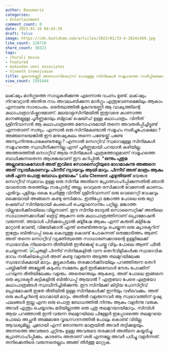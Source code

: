 ```yaml
---
author: Beaumaris
categories:
- Entertainment
comment_count: 0
date: 2023-01-16 04:43:39
draft: false
image: https://cdn.boolokam.com/articles/2023/01/33-4-1024x569.jpg
like_count: 118710
share_count: 38323
tags:
- churuli movie
- Featured
- mukundan unni associates
- Vineeth Sreenivasan
title: മുകുന്ദനുണ്ണി അസോസിയേറ്റ്‌സ് പോലുള്ള സിനിമകൾ സമൂഹത്തെ നശിപ്പിക്കുമോ ?
view_count: 1591444
---
```


ലക്‌ഷ്യം മാർഗ്ഗത്തെ സാധൂകരിക്കുന്നു എന്നൊരു വചനം ഉണ്ട്. ലക്‌ഷ്യം നിറവേറ്റാൻ അതിനു നാം അവലംബിക്കുന്ന മാർഗ്ഗം എന്തുവേണമെങ്കിലും ആകാം എന്നാണു സാരാംശം. ഒരർത്ഥത്തിൽ മുകുന്ദനുണ്ണി ആ വാക്യത്തിന്റെ കഥാപാത്രാവിഷ്കാരമാണ്. മലയാളസിനിമയിൽ ഇതുവരെ കാണാത്ത മാനങ്ങളുള്ള പൂർണ്ണമായും ബ്ളാക് ഷെയ്ഡ് ഉള്ള കഥാപാത്രം. വിനീത് ശ്രീനിവാസൻ ആ കഥാപാത്രത്തെ മനോഹരമായി തന്നെ അവതരിപ്പിച്ചിട്ടുണ്ട് എന്നതാണ് സത്യം. എന്നാൽ ഒരു സിനിമകണ്ടാൽ സമൂഹം നശിച്ചുപോകുമോ ? അങ്ങനെയെങ്കിൽ ഈ മനുഷ്യകുലം തന്നെ പണ്ടേയ്ക്ക് പണ്ടേ അന്യംനിന്നുപോകേണ്ടതല്ലേ ? എന്നാൽ നെഗറ്റിവ് സ്വഭാവമുള്ള സിനിമകൾ സമൂഹത്തെ സ്വാധീനിക്കുന്നില്ല എന്ന് പൂർണ്ണമായി പറയാൻ കഴിയില്ല. അത്തരത്തിൽ നെഗറ്റീവ് ആയ സിനിമകൾ എത്രത്തോളമാണ് സമൂഹത്തെ ബാധിക്കുന്നതെന്ന ആശങ്കയാണ് ഈ കുറിപ്പിൽ. **"ഒന്നും പുതുമ അല്ലാണ്ടാകുമ്പോൾ അത് ഇവിടെ സോസൈറ്റിയുടെ ഭാഗമാകുന്നു അങ്ങനെ അത് ന്യായീകരണവും പിന്നീട് ന്യായവും ആയി മാറും. പിന്നീട് അത് മാത്രം ആകും ശരി എന്ന പൊതു ബോധം ഉണ്ടാകും"** **Lalu Clement എഴുതിയത്** ഭയങ്കര നെഗറ്റീവ് സ്വഭാവം ഉള്ള ഒരു സിനിമ അതിനെ പ്രോത്സാഹിപ്പിക്കുന്നതിൽ ഞാൻ യാതൊരു തരത്തിലും സപ്പോർട്ട് അല്ല. വെറുതെ രസിക്കാൻ വേണേൽ കാണാം. എരിവും പുളിയും ഒകെ ചേർത്തു വിനീത് ശ്രീനിവാസന് ഒരു വെറൈറ്റി വേഷവും ഒക്കെയായി അങ്ങനെ കണ്ടു രസിക്കാം. ഇതിപ്പോ മങ്കാത്ത പോലെ ഒരു ഗ്രേ ഷെയ്ഡ് സിനിമയായി കംപൈർ ചെയ്യാനൊന്നും പറ്റില്ല. മങ്കാത്ത വില്ലന്മാർക്കിടയിലെ വില്ലനാണ്. ഈ സിനിമ ടോട്ടൽ സൊസൈറ്റിക്ക് അതിലെ സാധാരണക്കാർക്ക് ത്രെട്ട് ആകുന്ന ഒരു കഥാപാത്രത്തിനാണ് പ്രൊമോഷൻ വരുന്നത്. അയാൾ പിടിക്കപ്പെട്ടാൽ ക്ളീഷേ ആകും എന്ന് കരുതി ക്ളീഷേ മാറ്റാൻ വേണ്ടി, വിജയിക്കാൻ എന്ത് തെണ്ടിത്തരവും ചെയ്യുന്ന ഒരു ക്യാരക്ടറിന് ഇത്രേം ബിൽഡപ്പ് ഒകെ കൊടുത്തു കൊണ്ട് പോകുന്നത് തെമ്മാടിത്തം ആണ്. അത് തന്നെ നെഗറ്റീവ് വ്യക്തിത്വത്തെ സാധാരണക്കാരന്റെ ഉള്ളിലേക്ക് സ്വാഭാവിക നിലയെന്ന രീതിയിൽ ഇൻജെക്ട് ചെയ്തു വിടും പോലെ ആണ് ഫീൽ ചെയ്യുന്നത്. ![](https://cdn.boolokam.com/articles/2023/01/33-4-1024x569.jpg)ചുരുളി പിന്നീട് സിനിമകളിൽ വന്ന തെറിവിളികൾക്കു സ്വാഭാവിക ഭാവം നൽകിയപ്പോൾ അത് കണ്ടു വളരുന്ന അടുത്ത തലമുറയിലേക്കു സ്വാഭാവികമായി മാറും. കൂട്ടുകാർക്കും തരക്കാർക്കിടയിലും പറഞ്ഞിരുന്ന തെറി പബ്ലിക്കിൽ അല്ലേൽ കുടുംബ സമേതം കൂടി ഇരിക്കുമ്പോൾ നേരം പോക്കിന് പറയുന്ന രീതിയിലേക്കും വളരും. അതെന്തെലും ആകട്ടെ. അത് പോലെ ഇങ്ങനെ ഒരു ക്യാരക്ടർ കുട്ടികളിൽ ബിൽഡപ്പ് ആയാൽ ? എത്രയോ പേരെ എത്രയോ കഥാപാത്രങ്ങൾ സ്വാധീനിച്ചിരിക്കുന്നു. ഈ സിനിമക്ക് കിട്ടിയ പോസിറ്റീവ് പ്രൊമോഷൻ ഇതേ രീതിയിൽ ഉള്ള സിനിമകൾക്ക് ഇനിയും വഴിവെക്കും. അത് ഒരു കൾച്ചറിന്റെ ഭാഗമായി മാറും. അതിൽ വളരുന്നവർ ആ സ്വഭാവത്തിന് ദൂഷ്യ ഫലങ്ങൾ ഇല്ല എന്ന ഒരു പൊതു ബോധത്തിൽ നിന്നും ആകും വളർന്നു വരുക. അവർ എന്തും ചെയ്യാനും മടിയില്ലാത്ത ഒരു പുതു തലമുറയായിമാറും. സിമ്പിൾ ആയ പറഞ്ഞാൽ ഇനി വരുന്ന തലമുറയിലെ പിള്ളേർ ഇപ്പോഴത്തെ തലമുറയെ പോലെ അച്ഛൻ അമ്മമാരേ വൃദ്ധസദനത്തിൽ പോലും കൊണ്ട് വിടില്ല. ആവശ്യമില്ല, ചുമടായി എന്ന് തോന്നുന്ന മാത്രയിൽ അവർ തട്ടിക്കളയും. അന്നത്തെ അവരുടെ ചുറ്റിനും ഉള്ള അവരുടെ തരക്കാർ അതിനെ കയ്യടിച്ചു പ്രോത്സാഹിപ്പിക്കും. കാരണം അതാണ് ശരി എന്നല്ലേ അവർ പഠിച്ചു വളർന്നത്. തനിക്കെതിരെ വരുന്നതെല്ലാം അങ്ങ് തീർത്തു മാറ്റുക.